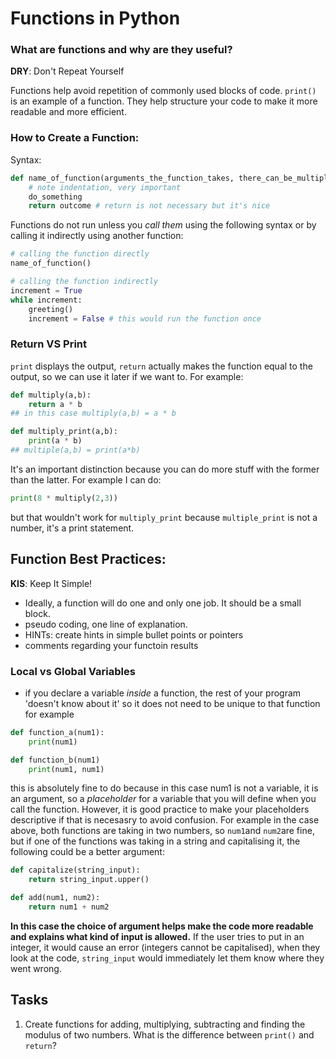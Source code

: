 # Functions in Python

### What are functions and why are they useful?
__DRY__: Don't Repeat Yourself

Functions help avoid repetition of commonly used blocks of code. `print()` is an example of a function. 
They help structure your code to make it more readable and more efficient.

### How to Create a Function:
Syntax: 
```python
def name_of_function(arguments_the_function_takes, there_can_be_multiple): # note the colon!!
    # note indentation, very important
    do_something
    return outcome # return is not necessary but it's nice
```

Functions do not run unless you *call them* using the following syntax or by calling it indirectly using another function:
```python
# calling the function directly
name_of_function()

# calling the function indirectly
increment = True
while increment: 
    greeting()
    increment = False # this would run the function once
```
### Return VS Print
``print`` displays the output, ``return`` actually makes the function equal to the output, so we can use it later if we want to. For example:
```python
def multiply(a,b):
    return a * b 
## in this case multiply(a,b) = a * b 

def multiply_print(a,b):
    print(a * b)
## multiple(a,b) = print(a*b) 
```
It's an important distinction because you can do more stuff with the former than the latter. For example I can do:
```python
print(8 * multiply(2,3))
```
but that wouldn't work for ``multiply_print`` because ``multiple_print`` is not a number, it's a print statement.

## Function Best Practices:
__KIS__: Keep It Simple! 
- Ideally, a function will do one and only one job. It should be a small block. 
- pseudo coding, one line of explanation.
- HINTs: create hints in simple bullet points or pointers
- comments regarding your functoin results

### Local vs Global Variables
- if you declare a variable *inside* a function, the rest of your program 'doesn't know about it' so it does not need to be unique to that function for example

```python
def function_a(num1):
    print(num1)

def function_b(num1)
    print(num1, num1)
```
this is absolutely fine to do because in this case num1 is not a variable, it is an argument, so a *placeholder* for a variable that you will define when you call the function. However, it is good practice to make your placeholders descriptive if that is necesasry to avoid confusion. For example in the case above, both functions are taking in two numbers, so `num1`and `num2`are fine, but if one of the functions was taking in a string and capitalising it, the following could be a better argument: 

```python
def capitalize(string_input):
    return string_input.upper()

def add(num1, num2):
    return num1 + num2
```

__In this case the choice of argument helps make the code more readable and explains what kind of input is allowed.__ If the user tries to put in an integer, it would cause an error (integers cannot be capitalised), when they look at the code, `string_input` would immediately let them know where they went wrong. 

## Tasks 
1. Create functions for adding, multiplying, subtracting and finding the modulus of two numbers. What is the difference between ``print()`` and ``return``? 